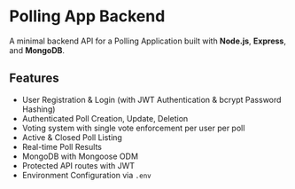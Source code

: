 # Polling App Backend

A minimal backend API for a Polling Application built with **Node.js**, **Express**, and **MongoDB**.

## Features

- User Registration & Login (with JWT Authentication & bcrypt Password Hashing)
- Authenticated Poll Creation, Update, Deletion
- Voting system with single vote enforcement per user per poll
- Active & Closed Poll Listing
- Real-time Poll Results
- MongoDB with Mongoose ODM
- Protected API routes with JWT
- Environment Configuration via `.env`
